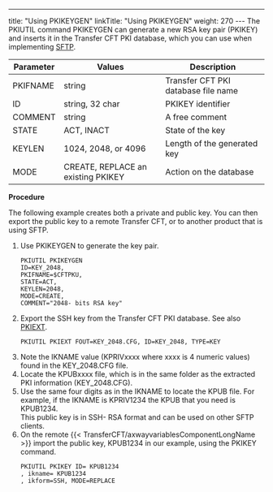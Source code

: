 ---
title: "Using PKIKEYGEN"
linkTitle: "Using PKIKEYGEN"
weight: 270
--- The PKIUTIL command PKIKEYGEN can generate a new RSA key pair (PKIKEY) and inserts it in the Transfer CFT PKI database, which you can use when implementing [SFTP](../../../../protocols_start_here/sftp_intro).

| Parameter  | Values  | Description  |
| --- | --- | --- |
| PKIFNAME  | string  | Transfer CFT PKI database file name  |
| ID  | string, 32 char  | PKIKEY identifier  |
| COMMENT  | string  | A free comment  |
| STATE  | ACT, INACT | State of the key |
| KEYLEN  | 1024, 2048, or 4096  | Length of the generated key  |
| MODE  | CREATE, REPLACE an existing PKIKEY  | Action on the database  |

****Procedure****

The following example creates both a private and public key. You can then export the public key to a remote Transfer CFT, or to another product that is using SFTP.

1. Use PKIKEYGEN to generate the key pair.  
    ```
    PKIUTIL PKIKEYGEN
    ID=KEY_2048,
    PKIFNAME=$CFTPKU,
    STATE=ACT,
    KEYLEN=2048,
    MODE=CREATE,
    COMMENT="2048- bits RSA key"
    ```
1. Export the SSH key from the Transfer CFT PKI database. See also [PKIEXT](../pkiext).  
    ```
    PKIUTIL PKIEXT FOUT=KEY_2048.CFG, ID=KEY_2048, TYPE=KEY
    ```
1. Note the IKNAME value (KPRIVxxxx where xxxx is 4 numeric values) found in the KEY_2048.CFG file.
1. Locate the KPUBxxxx file, which is in the same folder as the extracted PKI information (KEY_2048.CFG).
1. Use the same four digits as in the IKNAME to locate the KPUB file. For example, if the IKNAME is KPRIV1234 the KPUB that you need is KPUB1234.  
    This public key is in SSH- RSA format and can be used on other SFTP clients.
1. On the remote {{< TransferCFT/axwayvariablesComponentLongName >}} import the public key, KPUB1234 in our example, using the PKIKEY command.  
    ```
    PKIUTIL PKIKEY ID= KPUB1234
    , ikname= KPUB1234
    , ikform=SSH, MODE=REPLACE
    ```
